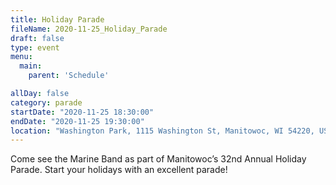 ```yaml
---
title: Holiday Parade
fileName: 2020-11-25_Holiday_Parade
draft: false
type: event
menu: 
  main:
    parent: 'Schedule'

allDay: false
category: parade
startDate: "2020-11-25 18:30:00"
endDate: "2020-11-25 19:30:00"
location: "Washington Park, 1115 Washington St, Manitowoc, WI 54220, USA"
---
```

Come see the Marine Band as part of Manitowoc’s 32nd Annual Holiday Parade.  Start your holidays with an excellent parade!
